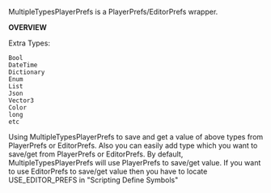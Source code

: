 MultipleTypesPlayerPrefs is a PlayerPrefs/EditorPrefs wrapper.


**OVERVIEW**

Extra Types:

```
Bool
DateTime
Dictionary
Enum
List
Json
Vector3
Color
long
etc
```

Using MultipleTypesPlayerPrefs to save and get a value of above types from PlayerPrefs or EditorPrefs.
Also you can easily add type which you want to save/get from PlayerPrefs or EditorPrefs.
By default, MultipleTypesPlayerPrefs will use PlayerPrefs to save/get value. 
If you want to use EditorPrefs to save/get value then you have to locate USE_EDITOR_PREFS in "Scripting Define Symbols"
